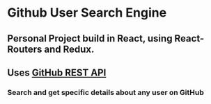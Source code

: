 # Github User Search Engine

## Personal Project build in React, using React-Routers and Redux.
## Uses [GitHub REST API](https://docs.github.com/en/rest)

### Search and get specific details about any user on GitHub

